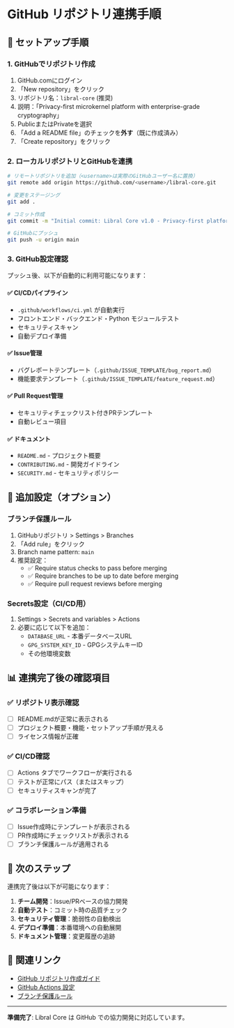 # GitHub リポジトリ連携手順

## 🚀 セットアップ手順

### 1. GitHubでリポジトリ作成
1. GitHub.comにログイン
2. 「New repository」をクリック
3. リポジトリ名：`libral-core` (推奨)
4. 説明：「Privacy-first microkernel platform with enterprise-grade cryptography」
5. PublicまたはPrivateを選択
6. 「Add a README file」のチェックを**外す**（既に作成済み）
7. 「Create repository」をクリック

### 2. ローカルリポジトリとGitHubを連携

```bash
# リモートリポジトリを追加（<username>は実際のGitHubユーザー名に置換）
git remote add origin https://github.com/<username>/libral-core.git

# 変更をステージング
git add .

# コミット作成
git commit -m "Initial commit: Libral Core v1.0 - Privacy-first platform with GPG module"

# GitHubにプッシュ
git push -u origin main
```

### 3. GitHub設定確認

プッシュ後、以下が自動的に利用可能になります：

#### ✅ CI/CDパイプライン
- `.github/workflows/ci.yml` が自動実行
- フロントエンド・バックエンド・Python モジュールテスト
- セキュリティスキャン
- 自動デプロイ準備

#### ✅ Issue管理
- バグレポートテンプレート（`.github/ISSUE_TEMPLATE/bug_report.md`）
- 機能要求テンプレート（`.github/ISSUE_TEMPLATE/feature_request.md`）

#### ✅ Pull Request管理
- セキュリティチェックリスト付きPRテンプレート
- 自動レビュー項目

#### ✅ ドキュメント
- `README.md` - プロジェクト概要
- `CONTRIBUTING.md` - 開発ガイドライン
- `SECURITY.md` - セキュリティポリシー

## 🔧 追加設定（オプション）

### ブランチ保護ルール
1. GitHubリポジトリ > Settings > Branches
2. 「Add rule」をクリック
3. Branch name pattern: `main`
4. 推奨設定：
   - ✅ Require status checks to pass before merging
   - ✅ Require branches to be up to date before merging
   - ✅ Require pull request reviews before merging

### Secrets設定（CI/CD用）
1. Settings > Secrets and variables > Actions
2. 必要に応じて以下を追加：
   - `DATABASE_URL` - 本番データベースURL
   - `GPG_SYSTEM_KEY_ID` - GPGシステムキーID
   - その他環境変数

## 📊 連携完了後の確認項目

### ✅ リポジトリ表示確認
- [ ] README.mdが正常に表示される
- [ ] プロジェクト概要・機能・セットアップ手順が見える
- [ ] ライセンス情報が正確

### ✅ CI/CD確認
- [ ] Actions タブでワークフローが実行される
- [ ] テストが正常にパス（またはスキップ）
- [ ] セキュリティスキャンが完了

### ✅ コラボレーション準備
- [ ] Issue作成時にテンプレートが表示される
- [ ] PR作成時にチェックリストが表示される
- [ ] ブランチ保護ルールが適用される

## 🎯 次のステップ

連携完了後は以下が可能になります：

1. **チーム開発**：Issue/PRベースの協力開発
2. **自動テスト**：コミット時の品質チェック
3. **セキュリティ管理**：脆弱性の自動検出
4. **デプロイ準備**：本番環境への自動展開
5. **ドキュメント管理**：変更履歴の追跡

## 🔗 関連リンク

- [GitHub リポジトリ作成ガイド](https://docs.github.com/en/get-started/quickstart/create-a-repo)
- [GitHub Actions 設定](https://docs.github.com/en/actions)
- [ブランチ保護ルール](https://docs.github.com/en/repositories/configuring-branches-and-merges-in-your-repository/defining-the-mergeability-of-pull-requests/about-protected-branches)

---

**準備完了**: Libral Core は GitHub での協力開発に対応しています。